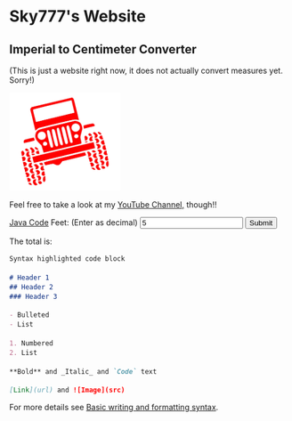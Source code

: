 # Sky777's Website
## Imperial to Centimeter Converter
(This is just a website right now, it does not actually convert measures yet. Sorry!)

<a href="JeepClipart.png" download="Jeep Clipart">
    <img src="JeepClipart.png" alt="Jeep Clipart" width="200"/>
</a>

<p>Feel free to take a look at my <a href="https://www.youtube.com/channel/UCeY5jNrEbLARbo-1ddJfVew" target="-blank" rel="noopener noreferrer">YouTube Channel,</a> though!! </p>

[Java Code](Main.java)
<label for="feet">Feet: (Enter as decimal)</label>
<input type="number" id="feet" name="feet" value="5">
<input type="submit">

<p>The total is:

</p>

```markdown
Syntax highlighted code block

# Header 1
## Header 2
### Header 3

- Bulleted
- List

1. Numbered
2. List

**Bold** and _Italic_ and `Code` text

[Link](url) and ![Image](src)
```

For more details see [Basic writing and formatting syntax](https://docs.github.com/en/github/writing-on-github/getting-started-with-writing-and-formatting-on-github/basic-writing-and-formatting-syntax).

